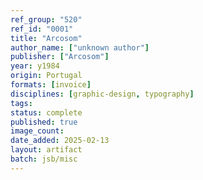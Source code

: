 ```yaml
---
ref_group: "520"
ref_id: "0001"
title: "Arcosom"
author_name: ["unknown author"]
publisher: ["Arcosom"]
year: y1984
origin: Portugal
formats: [invoice]
disciplines: [graphic-design, typography]
tags:
status: complete
published: true
image_count:
date_added: 2025-02-13
layout: artifact
batch: jsb/misc
---
```

